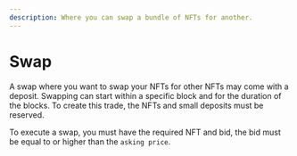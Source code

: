 ```yaml
---
description: Where you can swap a bundle of NFTs for another.
---
```


# Swap

A swap where you want to swap your NFTs for other NFTs may come with a deposit. Swapping can start within a specific block and for the duration of the blocks. To create this trade, the NFTs and small deposits must be reserved.

To execute a swap, you must have the required NFT and bid, the bid must be equal to or higher than the `asking price`.&#x20;
